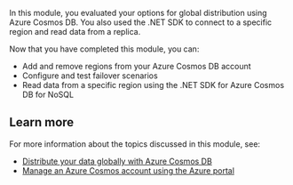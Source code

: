 In this module, you evaluated your options for global distribution using Azure Cosmos DB. You also used the .NET SDK to connect to a specific region and read data from a replica.

Now that you have completed this module, you can:

- Add and remove regions from your Azure Cosmos DB account
- Configure and test failover scenarios
- Read data from a specific region using the .NET SDK for Azure Cosmos DB for NoSQL

## Learn more

For more information about the topics discussed in this module, see:

- [Distribute your data globally with Azure Cosmos DB][learn.microsoft.com/azure/cosmos-db/distribute-data-globally]
- [Manage an Azure Cosmos account using the Azure portal][learn.microsoft.com/azure/cosmos-db/how-to-manage-database-account]

[learn.microsoft.com/azure/cosmos-db/distribute-data-globally]: /azure/cosmos-db/distribute-data-globally
[learn.microsoft.com/azure/cosmos-db/how-to-manage-database-account]: /azure/cosmos-db/how-to-manage-database-account
